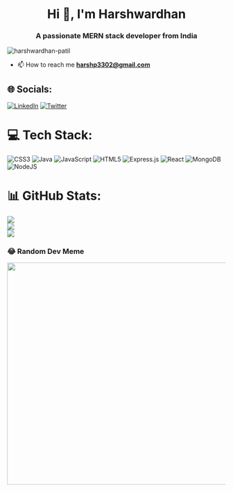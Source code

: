 <h1 align="center">Hi 👋, I'm Harshwardhan</h1>
<h3 align="center">A passionate MERN stack developer from India</h3>

<p align="left"> <img src="https://komarev.com/ghpvc/?username=harshwardhan-patil&label=Profile%20views&color=0e75b6&style=flat" alt="harshwardhan-patil" /> </p>

- 📫 How to reach me **harshp3302@gmail.com**

## 🌐 Socials:
[![LinkedIn](https://img.shields.io/badge/LinkedIn-%230077B5.svg?logo=linkedin&logoColor=white)](https://www.linkedin.com/in/harshwardhan-patil-55758b218/) [![Twitter](https://img.shields.io/badge/Twitter-%231DA1F2.svg?logo=Twitter&logoColor=white)](https://twitter.com/harshp3302) 

# 💻 Tech Stack:
![CSS3](https://img.shields.io/badge/css3-%231572B6.svg?style=for-the-badge&logo=css3&logoColor=white) ![Java](https://img.shields.io/badge/java-%23ED8B00.svg?style=for-the-badge&logo=java&logoColor=white) ![JavaScript](https://img.shields.io/badge/javascript-%23323330.svg?style=for-the-badge&logo=javascript&logoColor=%23F7DF1E) ![HTML5](https://img.shields.io/badge/html5-%23E34F26.svg?style=for-the-badge&logo=html5&logoColor=white) ![Express.js](https://img.shields.io/badge/express.js-%23404d59.svg?style=for-the-badge&logo=express&logoColor=%2361DAFB) ![React](https://img.shields.io/badge/react-%2320232a.svg?style=for-the-badge&logo=react&logoColor=%2361DAFB) ![MongoDB](https://img.shields.io/badge/MongoDB-%234ea94b.svg?style=for-the-badge&logo=mongodb&logoColor=white) ![NodeJS](https://img.shields.io/badge/node.js-6DA55F?style=for-the-badge&logo=node.js&logoColor=white)
# 📊 GitHub Stats:
![](https://github-readme-stats.vercel.app/api?username=Harshwardhan-Patil&theme=dark&hide_border=false&include_all_commits=false&count_private=false)<br/>
![](https://github-readme-streak-stats.herokuapp.com/?user=Harshwardhan-Patil&theme=dark&hide_border=false)<br/>
![](https://github-readme-stats.vercel.app/api/top-langs/?username=Harshwardhan-Patil&theme=dark&hide_border=false&include_all_commits=false&count_private=false&layout=compact)

### 😂 Random Dev Meme
<img src="https://random-memer.herokuapp.com/" width="512px"/>




